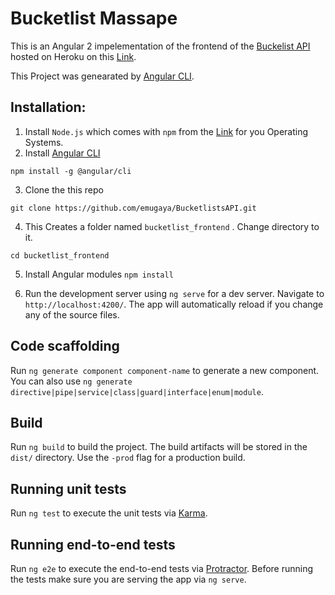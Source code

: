 
# Bucketlist Massape
This is an Angular 2 impelementation of the frontend of the [Buckelist API](https://github.com/emugaya/BucketlistsAPI) hosted on Heroku on this [Link](https://emugaya-bucketlist.herokuapp.com/api/v1/). 

This Project was genearated by [Angular CLI](https://cli.angular.io/).

## Installation:
1. Install `Node.js` which comes with `npm` from the [Link](https://nodejs.org/en/download/) for you Operating Systems.
2. Install [Angular CLI](https://cli.angular.io/)
```
npm install -g @angular/cli
```
3. Clone the this repo
```
git clone https://github.com/emugaya/BucketlistsAPI.git
```
4. This Creates a folder named ```bucketlist_frontend``` . Change directory to it.
```
cd bucketlist_frontend
```
5. Install Angular modules `npm install`

6. Run the development server using `ng serve` for a dev server. Navigate to `http://localhost:4200/`. The app will automatically reload if you change any of the source files.

## Code scaffolding

Run `ng generate component component-name` to generate a new component. You can also use `ng generate directive|pipe|service|class|guard|interface|enum|module`.

## Build

Run `ng build` to build the project. The build artifacts will be stored in the `dist/` directory. Use the `-prod` flag for a production build.

## Running unit tests

Run `ng test` to execute the unit tests via [Karma](https://karma-runner.github.io).

## Running end-to-end tests

Run `ng e2e` to execute the end-to-end tests via [Protractor](http://www.protractortest.org/).
Before running the tests make sure you are serving the app via `ng serve`.

